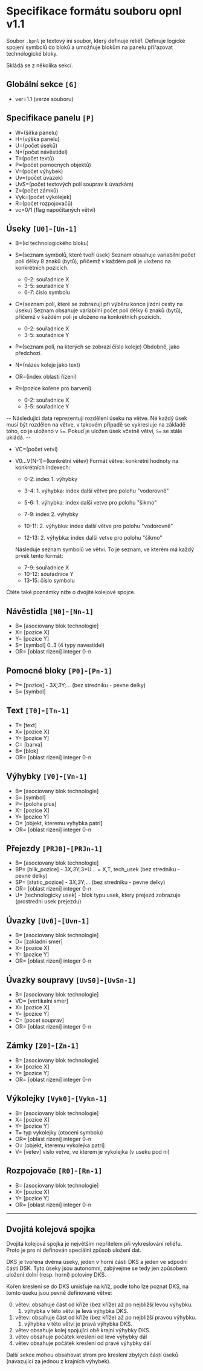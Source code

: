 # Specifikace formátu souboru opnl v1.1

Soubor `.bpnl` je textový ini soubor, který definuje reliéf. Definuje logické
spojení symbolů do bloků a umožňuje blokům na panelu přiřazovat technologické
bloky.

Skládá se z několika sekcí.

## Globální sekce `[G]`
 - ver=1.1 (verze souboru)

## Specifikace panelu `[P]`
 - W=(šířka panelu)
 - H=(výška panelu)
 - U=(počet úseků)
 - N=(počet návěstidel)
 - T=(počet textů)
 - P=(počet pomocných objektů)
 - V=(počet výhybek)
 - Uv=(počet úvazek)
 - UvS=(počet textových polí souprav k úvazkám)
 - Z=(počet zámků)
 - Vyk=(počet výkolejek)
 - R=(počet rozpojovačů)
 - vc=0/1 (flag napočítaných větví)

## Úseky `[U0]`-`[Un-1]`
 - B=(id technologického bloku)
 - S=(seznam symbolů, které tvoří úsek)
    Seznam obsahuje variabilní počet polí délky 8 znaků (bytů), přičemž v každém
    poli je uloženo na konkrétních pozicích.
     - 0-2: souřadnice X
     - 3-5: souřadnice Y
     - 6-7: číslo symbolu

 - C=(seznam polí, které se zobrazují při výběru konce jízdní cesty na úseku)
    Seznam obsahuje variabilní počet polí délky 6 znaků (bytů), přičemž v každém
    poli je uloženo na konkrétních pozicích.
     - 0-2: souřadnice X
     - 3-5: souřadnice Y

 - P=(seznam polí, na kterých se zobrazí číslo koleje)
    Obdobně, jako předchozí.

 - N=(název koleje jako text)
 - OR=(index oblasti řízení)
 - R=(pozice kořene pro barvení)
   - 0-2: souřadnice X
   - 3-5: souřadnice Y

 -- Následujici data reprezentují rozdělení úseku na větve. Né každý úsek musí
    být rozdělen na větve, v takovém případě se vykresluje na základě toho, co
    je uloženo v `S=`. Pokud je uložen úsek včetně větví, `S=` se stále ukládá. --

 - VC=(počet vetví)
 - V0...V(N-1)=(konkrétní větev)
    Formát větve: konkrétní hodnoty na konkrétních índexech:

     - 0-2: index 1. výhybky
     - 3-4: 1. výhybka: index další větve pro polohu "vodorovně"
     - 5-6: 1. výhybka: index dalši vetve pro polohu "šikmo"

     - 7-9: index 2. výhybky
     - 10-11: 2. výhybka: index další větve pro polohu "vodorovně"
     - 12-13: 2. výhybka: index dalši vetve pro polohu "šikmo"

     Následuje seznam symbolů ve větvi. To je seznam, ve kterém má každý prvek
     tento formát:

      - 7-9: souřadnice X
      - 10-12: souřadnice Y
      - 13-15: číslo symbolu

 Čtěte také poznámky níže o dvojité kolejové spojce.

## Návěstidla `[N0]`-`[Nn-1]`
 - B= [asociovany blok technologie]
 - X= [pozice X]
 - Y= [pozice Y]
 - S= [symbol] 0..3 (4 typy navestidel)
 - OR= [oblast rizeni] integer 0-n

## Pomocné bloky `[P0]`-`[Pn-1]`
 - P= [pozice] - 3*X;3*Y;... (bez stredniku - pevne delky)
 - S= [symbol]

## Text `[T0]`-`[Tn-1]`
 - T= [text]
 - X= [pozice X]
 - Y= [pozice Y]
 - C= [barva]
 - B= [blok]
 - OR= [oblast rizeni] integer 0-n

## Výhybky `[V0]`-`[Vn-1]`
 -  B= [asociovany blok technologie]
 - S= [symbol]
 - P= [poloha plus]
 - X= [pozice X]
 - Y= [pozice Y]
 - O= [objekt, kteremu vyhybka patri]
 - OR= [oblast rizeni] integer 0-n

## Přejezdy `[PRJ0]`-`[PRJn-1]`
 - B= [asociovany blok technologie]
 - BP= [blik_pozice] - 3*X;3*Y;3*U... = X,T, tech_usek (bez stredniku - pevne delky)
 - SP= [static_pozice] - 3*X;3*Y;... (bez stredniku - pevne delky)
 - OR= [oblast rizeni] integer 0-n
 - U= [technologicky usek] - blok typu usek, ktery prejezd zobrazuje (prostredni usek prejezdu)

## Úvazky `[Uv0]`-`[Uvn-1]`
 - B= [asociovany blok technologie]
 - D= [zakladni smer]
 - X= [pozice X]
 - Y= [pozice Y]
 - OR= [oblast rizeni] integer 0-n

## Úvazky soupravy `[UvS0]`-`[UvSn-1]`
 - B= [asociovany blok technologie]
 - VD= [vertikalni smer]
 - X= [pozice X]
 - Y= [pozice Y]
 - C= [pocet souprav]
 -  OR= [oblast rizeni] integer 0-n

## Zámky `[Z0]`-`[Zn-1]`
 - B= [asociovany blok technologie]
 - X= [pozice X]
 - Y= [pozice Y]
 - OR= [oblast rizeni] integer 0-n

## Výkolejky `[Vyk0]`-`[Vykn-1]`
 - B= [asociovany blok technologie]
 - X= [pozice X]
 - Y= [pozice Y]
 - T= typ vykolejky (otoceni symbolu)
 - OR= [oblast rizeni] integer 0-n
 - O= [objekt, kteremu vykolejka patri]
 - V= [vetev] vislo vetve, ve kterem je vykolejka (v useku pod ni)

## Rozpojovače `[R0]`-`[Rn-1]`
 - B= [asociovany blok technologie]
 - X= [pozice X]
 - Y= [pozice Y]
 - OR= [oblast rizeni] integer 0-n

---

## Dvojitá kolejová spojka

Dvojitá kolejová spojka je největším nepřitelem při vykreslování reliéfu.
Proto je pro ni definován speciální způsob uložení dat.

DKS je tvořena dvěma úseky, jeden v horní části DKS a jeden ve sdpodní části DSK.
Tyto úseky jsou autonomní, zabývejme se tedy jen způsobem uložení dolní (resp.
horní) poloviny DKS.

Kořen kreslení se do DKS umisťuje na kříž, podle toho lze poznat DKS,
na tomto úseku jsou pevně definované větve:

 0. větev: obsahuje část od kříže (bez kříže) až po nejbližší levou výhybku.
    1. výhybka v této větvi je levá výhybka DKS.
 1. větev: obsahuje část od kříže (bez kříže) až po nejbližší pravou výhybku.
    1. výhybka v této větvi je pravá výhybka DKS.
 2. větev obsahuje kolej spojující obě krajní výhybky DKS.
 3. větev obsahuje počátek kreslení od levé výhybky dál
 4. větev obsahuje počátek kreslení od pravé výhybky dál

Další sekce mohou obsahovat strom pro kreslení zbylých částí úseků (navazující
za jednou z krajních výhybek).
